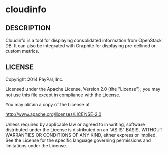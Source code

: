 cloudinfo
=========

## DESCRIPTION

Cloudinfo is a tool for displaying consolidated information from OpenStack DB. 
It can also be integrated with Graphite for displaying pre-defined or custom metrics.






## LICENSE

Copyright 2014 PayPal, Inc.

Licensed under the Apache License, Version 2.0 (the "License"); you may not use this file except in compliance with the License.

You may obtain a copy of the License at

http://www.apache.org/licenses/LICENSE-2.0 

Unless required by applicable law or agreed to in writing, software distributed under the License is distributed on an "AS IS" BASIS, WITHOUT WARRANTIES OR CONDITIONS OF ANY KIND, either express or implied. See the License for the specific language governing permissions and limitations under the License.
